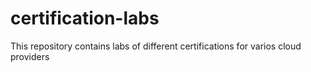 # certification-labs
This repository contains labs of different certifications for varios cloud providers
